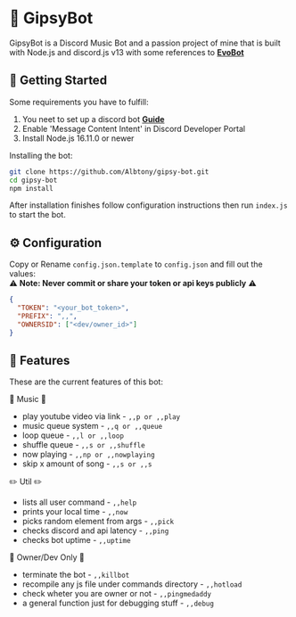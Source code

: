 # 🤖 GipsyBot
GipsyBot is a Discord Music Bot and a passion project of mine that is built with Node.js and discord.js v13 with some references to **[EvoBot](https://github.com/eritislami/evobot)**

## 🚀 Getting Started
Some requirements you have to fulfill:
1. You neet to set up a discord bot **[Guide](https://discordjs.guide/preparations/setting-up-a-bot-application.html#creating-your-bot)**  
2. Enable 'Message Content Intent' in Discord Developer Portal
3. Install Node.js 16.11.0 or newer

Installing the bot:
```sh
git clone https://github.com/Albtony/gipsy-bot.git
cd gipsy-bot
npm install
```
After installation finishes follow configuration instructions then run `index.js` to start the bot.

## ⚙️ Configuration
Copy or Rename `config.json.template` to `config.json` and fill out the values:<br>
⚠️ **Note: Never commit or share your token or api keys publicly** ⚠️
```json
{
  "TOKEN": "<your_bot_token>",
  "PREFIX": ",,",
  "OWNERSID": ["<dev/owner_id>"]
}
```

## 📝 Features
These are the current features of this bot:

🎵 Music 🎵
- play youtube video via link - `,,p or ,,play`
- music queue system - `,,q or ,,queue`
- loop queue - `,,l or ,,loop`
- shuffle queue - `,,s or ,,shuffle`
- now playing - `,,np or ,,nowplaying`
- skip x amount of song - `,,s or ,,s`

✏️ Util ✏️
- lists all user command - `,,help`
- prints your local time - `,,now`
- picks random element from args - `,,pick`
- checks discord and api latency - `,,ping`
- checks bot uptime - `,,uptime`

👨 Owner/Dev Only 👩
- terminate the bot - `,,killbot`
- recompile any js file under commands directory - `,,hotload`
- check wheter you are owner or not - `,,pingmedaddy`
- a general function just for debugging stuff - `,,debug`
